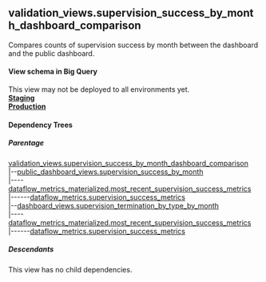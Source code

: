 ## validation_views.supervision_success_by_month_dashboard_comparison

Compares counts of supervision success by month between the dashboard and the public dashboard. 

#### View schema in Big Query
This view may not be deployed to all environments yet.<br/>
[**Staging**](https://console.cloud.google.com/bigquery?pli=1&p=recidiviz-staging&page=table&project=recidiviz-staging&d=validation_views&t=supervision_success_by_month_dashboard_comparison)
<br/>
[**Production**](https://console.cloud.google.com/bigquery?pli=1&p=recidiviz-123&page=table&project=recidiviz-123&d=validation_views&t=supervision_success_by_month_dashboard_comparison)
<br/>

#### Dependency Trees

##### Parentage
[validation_views.supervision_success_by_month_dashboard_comparison](../validation_views/supervision_success_by_month_dashboard_comparison.md) <br/>
|--[public_dashboard_views.supervision_success_by_month](../public_dashboard_views/supervision_success_by_month.md) <br/>
|----[dataflow_metrics_materialized.most_recent_supervision_success_metrics](../dataflow_metrics_materialized/most_recent_supervision_success_metrics.md) <br/>
|------[dataflow_metrics.supervision_success_metrics](../../metrics/supervision/supervision_success_metrics.md) <br/>
|--[dashboard_views.supervision_termination_by_type_by_month](../dashboard_views/supervision_termination_by_type_by_month.md) <br/>
|----[dataflow_metrics_materialized.most_recent_supervision_success_metrics](../dataflow_metrics_materialized/most_recent_supervision_success_metrics.md) <br/>
|------[dataflow_metrics.supervision_success_metrics](../../metrics/supervision/supervision_success_metrics.md) <br/>


##### Descendants
This view has no child dependencies.
